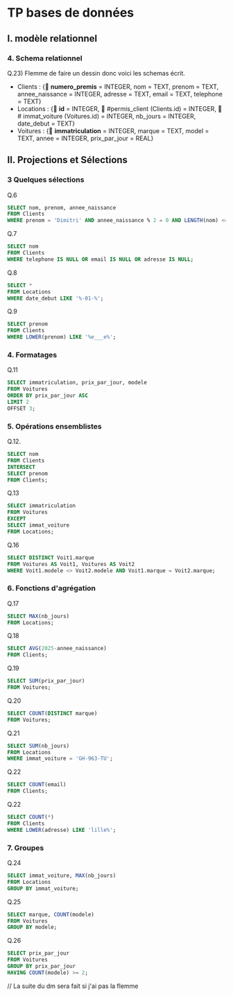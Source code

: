 # TP bases de données

## I. modèle relationnel

### 4. Schema relationnel

Q.23) Flemme de faire un dessin donc voici les schemas écrit.

- Clients : {🔑 __numero_premis__ = INTEGER, nom = TEXT, prenom = TEXT, annee_naissance = INTEGER, adresse = TEXT, email = TEXT, telephone = TEXT}
- Locations : {🔑 __id__ = INTEGER, 🔑 #permis_client (Clients.id) = INTEGER, 🔑 # immat_voiture (Voitures.id) = INTEGER, nb_jours = INTEGER, date_debut = TEXT}
- Voitures : {🔑 __immatriculation__ = INTEGER, marque = TEXT, model = TEXT, annee = INTEGER, prix_par_jour = REAL}

## II. Projections et Sélections

### 3 Quelques sélections

Q.6

```SQL
SELECT nom, prenom, annee_naissance
FROM Clients
WHERE prenom = 'Dimitri' AND annee_naissance % 2 = 0 AND LENGTH(nom) <= 6
```

Q.7

```SQL
SELECT nom
FROM Clients
WHERE telephone IS NULL OR email IS NULL OR adresse IS NULL;
```

Q.8

```SQL
SELECT *
FROM Locations
WHERE date_debut LIKE '%-01-%';
```

Q.9

```SQL
SELECT prenom
FROM Clients
WHERE LOWER(prenom) LIKE '%e___e%';
```

### 4. Formatages

Q.11

```SQL
SELECT immatriculation, prix_par_jour, modele
FROM Voitures
ORDER BY prix_par_jour ASC 
LIMIT 2
OFFSET 3;
```

### 5. Opérations ensemblistes

Q.12.

```SQL
SELECT nom 
FROM Clients
INTERSECT 
SELECT prenom
FROM Clients;
```

Q.13

```SQL
SELECT immatriculation
FROM Voitures
EXCEPT
SELECT immat_voiture
FROM Locations;
```

Q.16

```SQL
SELECT DISTINCT Voit1.marque
FROM Voitures AS Voit1, Voitures AS Voit2
WHERE Voit1.modele <> Voit2.modele AND Voit1.marque = Voit2.marque;
```

### 6. Fonctions d'agrégation

Q.17

```SQL
SELECT MAX(nb_jours)
FROM Locations;
```

Q.18

```SQL
SELECT AVG(2025-annee_naissance)
FROM Clients;
```

Q.19

```SQL
SELECT SUM(prix_par_jour)
FROM Voitures;
```

Q.20

```SQL
SELECT COUNT(DISTINCT marque)
FROM Voitures;
```

Q.21

```SQL
SELECT SUM(nb_jours)
FROM Locations
WHERE immat_voiture = 'GH-963-TU';
```

Q.22

```SQL
SELECT COUNT(email)
FROM Clients;
```

Q.22

```SQL
SELECT COUNT(*)
FROM Clients
WHERE LOWER(adresse) LIKE 'lille%';
```

### 7. Groupes

Q.24

```SQL
SELECT immat_voiture, MAX(nb_jours)
FROM Locations
GROUP BY immat_voiture;
```

Q.25

```SQL
SELECT marque, COUNT(modele)
FROM Voitures
GROUP BY modele;
```

Q.26

```SQL
SELECT prix_par_jour
FROM Voitures
GROUP BY prix_par_jour 
HAVING COUNT(modele) >= 2;
```

// La suite du dm sera fait si j'ai pas la flemme
